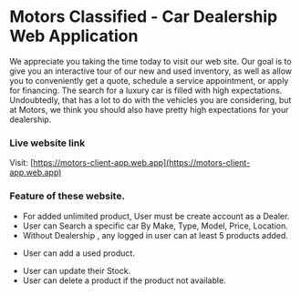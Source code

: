 # Motors Classified - Car Dealership Web Application

We appreciate you taking the time today to visit our web site. Our goal is to give you an interactive tour of our new and used inventory, as well as allow you to conveniently get a quote, schedule a service appointment, or apply for financing. The search for a luxury car is filled with high expectations. Undoubtedly, that has a lot to do with the vehicles you are considering, but at Motors, we think you should also have pretty high expectations for your dealership.

### Live website link

Visit: [https://motors-client-app.web.app](https://motors-client-app.web.app)

### Feature of these website.

-   For added unlimited product, User must be create account as a Dealer.
-   User can Search a specific car By Make, Type, Model, Price, Location.
-   Without Dealership , any logged in user can at least 5 products added.

*   User can add a used product.

-   User can update their Stock.
-   User can delete a product if the product not available.
